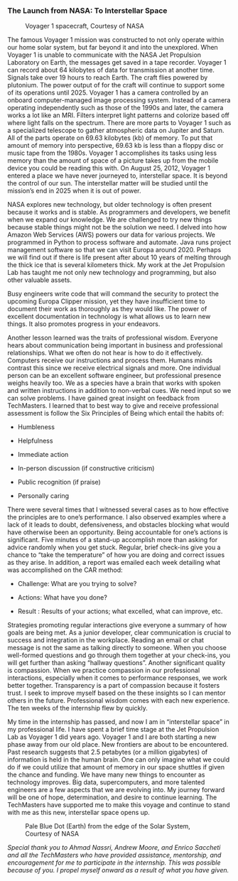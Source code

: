 ### **The Launch from NASA: To Interstellar Space**

<figure>Voyager 1 spacecraft, Courtesy of NASA</figure>

The famous Voyager 1 mission was constructed to not only operate within our home solar system, but far beyond it and into the unexplored. When Voyager 1 is unable to communicate with the NASA Jet Propulsion Laboratory on Earth, the messages get saved in a tape recorder. Voyager 1 can record about 64 kilobytes of data for transmission at another time. Signals take over 19 hours to reach Earth. The craft flies powered by plutonium. The power output of for the craft will continue to support some of its operations until 2025\. Voyager 1 has a camera controlled by an onboard computer-managed image processing system. Instead of a camera operating independently such as those of the 1990s and later, the camera works a lot like an MRI. Filters interpret light patterns and colorize based off where light falls on the spectrum. There are more parts to Voyager 1 such as a specialized telescope to gather atmospheric data on Jupiter and Saturn. All of the parts operate on 69.63 kilobytes (kb) of memory. To put that amount of memory into perspective, 69.63 kb is less than a floppy disc or music tape from the 1980s. Voyager 1 accomplishes its tasks using less memory than the amount of space of a picture takes up from the mobile device you could be reading this with. On August 25, 2012, Voyager 1 entered a place we have never journeyed to, interstellar space. It is beyond the control of our sun. The interstellar matter will be studied until the mission’s end in 2025 when it is out of power.

NASA explores new technology, but older technology is often present because it works and is stable. As programmers and developers, we benefit when we expand our knowledge. We are challenged to try new things because stable things might not be the solution we need. I delved into how Amazon Web Services (AWS) powers our data for various projects. We programmed in Python to process software and automate. Java runs project management software so that we can visit Europa around 2020\. Perhaps we will find out if there is life present after about 10 years of melting through the thick ice that is several kilometers thick. My work at the Jet Propulsion Lab has taught me not only new technology and programming, but also other valuable assets.

Busy engineers write code that will command the security to protect the upcoming Europa Clipper mission, yet they have insufficient time to document their work as thoroughly as they would like. The power of excellent documentation in technology is what allows us to learn new things. It also promotes progress in your endeavors.

Another lesson learned was the traits of professional wisdom. Everyone hears about communication being important in business and professional relationships. What we often do not hear is how to do it effectively. Computers receive our instructions and process them. Humans minds contrast this since we receive electrical signals and more. One individual person can be an excellent software engineer, but professional presence weighs heavily too. We as a species have a brain that works with spoken and written instructions in addition to non-verbal cues. We need input so we can solve problems. I have gained great insight on feedback from TechMasters. I learned that to best way to give and receive professional assessment is follow the Six Principles of Being which entail the habits of:

*   Humbleness

*   Helpfulness

*   Immediate action

*   In-person discussion (if constructive criticism)

*   Public recognition (if praise)

*   Personally caring

There were several times that I witnessed several cases as to how effective the principles are to one’s performance. I also observed examples where a lack of it leads to doubt, defensiveness, and obstacles blocking what would have otherwise been an opportunity. Being accountable for one’s actions is significant. Five minutes of a stand-up accomplish more than asking for advice randomly when you get stuck. Regular, brief check-ins give you a chance to “take the temperature” of how you are doing and correct issues as they arise. In addition, a report was emailed each week detailing what was accomplished on the CAR method:

*   Challenge: What are you trying to solve?

*   Actions: What have you done?

*   Result : Results of your actions; what excelled, what can improve, etc.

Strategies promoting regular interactions give everyone a summary of how goals are being met. As a junior developer, clear communication is crucial to success and integration in the workplace. Reading an email or chat message is not the same as talking directly to someone. When you choose well-formed questions and go through them together at your check-ins, you will get further than asking “hallway questions”. Another significant quality is compassion. When we practice compassion in our professional interactions, especially when it comes to performance responses, we work better together. Transparency is a part of compassion because it fosters trust. I seek to improve myself based on the these insights so I can mentor others in the future. Professional wisdom comes with each new experience. The ten weeks of the internship flew by quickly.

My time in the internship has passed, and now I am in “interstellar space” in my professional life. I have spent a brief time stage at the Jet Propulsion Lab as Voyager 1 did years ago. Voyager 1 and I are both starting a new phase away from our old place. New frontiers are about to be encountered. Past research suggests that 2.5 petabytes (or a million gigabytes) of information is held in the human brain. One can only imagine what we could do if we could utilize that amount of memory in our space shuttles if given the chance and funding. We have many new things to encounter as technology improves. Big data, supercomputers, and more talented engineers are a few aspects that we are evolving into. My journey forward will be one of hope, determination, and desire to continue learning. The TechMasters have supported me to make this voyage and continue to stand with me as this new, interstellar space opens up.

<figure>Pale Blue Dot (Earth) from the edge of the Solar System, Courtesy of NASA</figure>

_Special thank you to Ahmad Nassri, Andrew Moore, and Enrico Saccheti and all the TechMasters who have provided assistance, mentorship, and encouragement for me to participate in the internship. This was possible because of you. I propel myself onward as a result of what you have given._